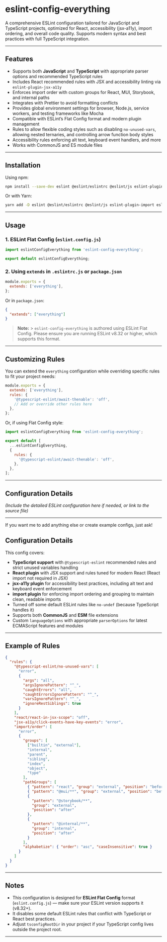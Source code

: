 # eslint-config-everything

A comprehensive ESLint configuration tailored for JavaScript and TypeScript projects, optimized for React, accessibility (jsx-a11y), import ordering, and overall code quality. Supports modern syntax and best practices with full TypeScript integration.

---

## Features

- Supports both **JavaScript** and **TypeScript** with appropriate parser options and recommended TypeScript rules
- Includes React recommended rules with JSX and accessibility linting via `eslint-plugin-jsx-a11y`
- Enforces import order with custom groups for React, MUI, Storybook, and internal paths
- Integrates with Prettier to avoid formatting conflicts
- Provides global environment settings for browser, Node.js, service workers, and testing frameworks like Mocha
- Compatible with ESLint’s Flat Config format and modern plugin management
- Rules to allow flexible coding styles such as disabling `no-unused-vars`, allowing nested ternaries, and controlling arrow function body styles
- Accessibility rules enforcing alt text, keyboard event handlers, and more
- Works with CommonJS and ES module files

---

## Installation

Using npm:

```bash
npm install --save-dev eslint @eslint/eslintrc @eslint/js eslint-plugin-import eslint-plugin-jsx-a11y eslint-plugin-react typescript-eslint globals
```

Or with Yarn:

```bash
yarn add -D eslint @eslint/eslintrc @eslint/js eslint-plugin-import eslint-plugin-jsx-a11y eslint-plugin-react typescript-eslint globals
```

---

## Usage

### 1. ESLint Flat Config (`eslint.config.js`)

```js
import eslintConfigEverything from 'eslint-config-everything';

export default eslintConfigEverything;
```

### 2. Using `extends` in `.eslintrc.js` or `package.json`

```js
module.exports = {
  extends: ['everything'],
};
```

Or in `package.json`:

```json
{
  "extends": ["everything"]
}
```

> **Note:** > `eslint-config-everything` is authored using ESLint Flat Config. Please ensure you are running ESLint v8.32 or higher, which supports this format.

---

## Customizing Rules

You can extend the `everything` configuration while overriding specific rules to fit your project needs:

```js
module.exports = {
  extends: ['everything'],
  rules: {
    '@typescript-eslint/await-thenable': 'off',
    // Add or override other rules here
  },
};
```

Or, if using Flat Config style:

```js
import eslintConfigEverything from 'eslint-config-everything';

export default [
  ...eslintConfigEverything,
  {
    rules: {
      '@typescript-eslint/await-thenable': 'off',
    },
  },
];
```

---

## Configuration Details

_(Include the detailed ESLint configuration here if needed, or link to the source file)_

---

If you want me to add anything else or create example configs, just ask!

## Configuration Details

This config covers:

- **TypeScript support** with `@typescript-eslint` recommended rules and strict unused variables handling
- **React plugin** with JSX support and rules tuned for modern React (React import not required in JSX)
- **jsx-a11y plugin** for accessibility best practices, including alt text and keyboard event enforcement
- **import plugin** for enforcing import ordering and grouping to maintain clean, readable imports
- Turned off some default ESLint rules like `no-undef` (because TypeScript handles it)
- Supports both **CommonJS** and **ESM** file extensions
- Custom `languageOptions` with appropriate `parserOptions` for latest ECMAScript features and modules

---

## Example of Rules

```json
{
  "rules": {
    "@typescript-eslint/no-unused-vars": [
      "error",
      {
        "args": "all",
        "argsIgnorePattern": "^_",
        "caughtErrors": "all",
        "caughtErrorsIgnorePattern": "^_",
        "varsIgnorePattern": "^_",
        "ignoreRestSiblings": true
      }
    ],
    "react/react-in-jsx-scope": "off",
    "jsx-a11y/click-events-have-key-events": "error",
    "import/order": [
      "error",
      {
        "groups": [
          ["builtin", "external"],
          "internal",
          "parent",
          "sibling",
          "index",
          "object",
          "type"
        ],
        "pathGroups": [
          { "pattern": "react", "group": "external", "position": "before" },
          { "pattern": "@mui/**", "group": "external", "position": "before" },
          {
            "pattern": "@storybook/**",
            "group": "external",
            "position": "after"
          },
          {
            "pattern": "@internal/**",
            "group": "internal",
            "position": "after"
          }
        ],
        "alphabetize": { "order": "asc", "caseInsensitive": true }
      }
    ]
  }
}
```

---

## Notes

- This configuration is designed for **ESLint Flat Config** format (`eslint.config.js`) — make sure your ESLint version supports it (v8.32+).
- It disables some default ESLint rules that conflict with TypeScript or React best practices.
- Adjust `tsconfigRootDir` in your project if your TypeScript config lives outside the project root.

---


